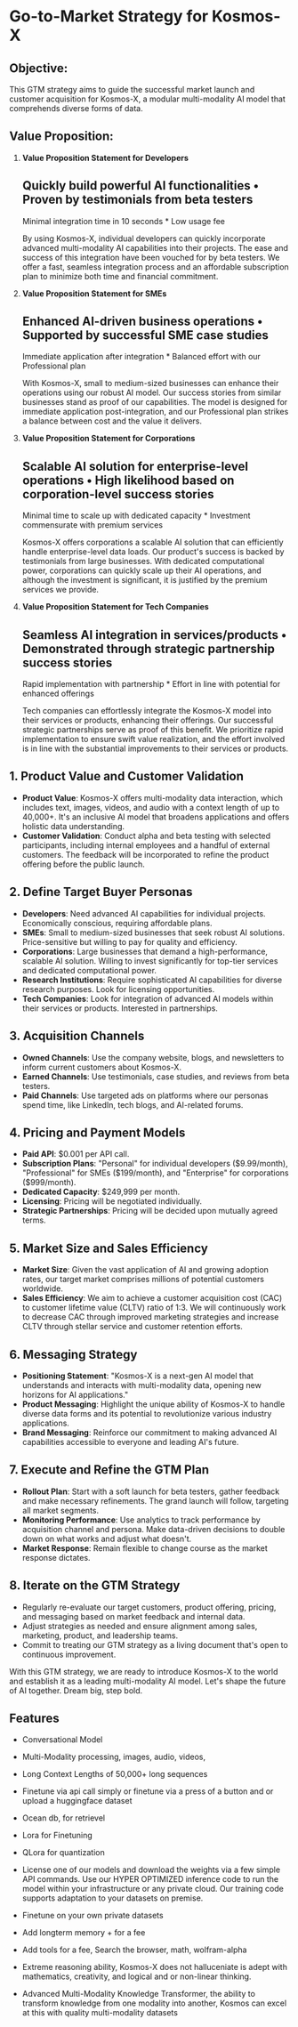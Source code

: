 # Go-to-Market Strategy for Kosmos-X

## Objective: 
This GTM strategy aims to guide the successful market launch and customer acquisition for Kosmos-X, a modular multi-modality AI model that comprehends diverse forms of data.

## Value Proposition:

1. **Value Proposition Statement for Developers**
   
   Quickly build powerful AI functionalities • Proven by testimonials from beta testers
   -----------------------------------------------------------------------------
   Minimal integration time in 10 seconds *    Low usage fee

   By using Kosmos-X, individual developers can quickly incorporate advanced multi-modality AI capabilities into their projects. The ease and success of this integration have been vouched for by beta testers. We offer a fast, seamless integration process and an affordable subscription plan to minimize both time and financial commitment.

2. **Value Proposition Statement for SMEs**

   Enhanced AI-driven business operations • Supported by successful SME case studies
   -----------------------------------------------------------------------------------
   Immediate application after integration *    Balanced effort with our Professional plan

   With Kosmos-X, small to medium-sized businesses can enhance their operations using our robust AI model. Our success stories from similar businesses stand as proof of our capabilities. The model is designed for immediate application post-integration, and our Professional plan strikes a balance between cost and the value it delivers.

3. **Value Proposition Statement for Corporations**

   Scalable AI solution for enterprise-level operations • High likelihood based on corporation-level success stories
   -----------------------------------------------------------------------------------------------------------------
   Minimal time to scale up with dedicated capacity *    Investment commensurate with premium services

   Kosmos-X offers corporations a scalable AI solution that can efficiently handle enterprise-level data loads. Our product's success is backed by testimonials from large businesses. With dedicated computational power, corporations can quickly scale up their AI operations, and although the investment is significant, it is justified by the premium services we provide.

4. **Value Proposition Statement for Tech Companies**

   Seamless AI integration in services/products • Demonstrated through strategic partnership success stories
   ---------------------------------------------------------------------------------------------------------
   Rapid implementation with partnership *    Effort in line with potential for enhanced offerings

   Tech companies can effortlessly integrate the Kosmos-X model into their services or products, enhancing their offerings. Our successful strategic partnerships serve as proof of this benefit. We prioritize rapid implementation to ensure swift value realization, and the effort involved is in line with the substantial improvements to their services or products.


## 1. Product Value and Customer Validation
   - **Product Value**: Kosmos-X offers multi-modality data interaction, which includes text, images, videos, and audio with a context length of up to 40,000+. It's an inclusive AI model that broadens applications and offers holistic data understanding.
   - **Customer Validation**: Conduct alpha and beta testing with selected participants, including internal employees and a handful of external customers. The feedback will be incorporated to refine the product offering before the public launch.

## 2. Define Target Buyer Personas
   - **Developers**: Need advanced AI capabilities for individual projects. Economically conscious, requiring affordable plans.
   - **SMEs**: Small to medium-sized businesses that seek robust AI solutions. Price-sensitive but willing to pay for quality and efficiency.
   - **Corporations**: Large businesses that demand a high-performance, scalable AI solution. Willing to invest significantly for top-tier services and dedicated computational power.
   - **Research Institutions**: Require sophisticated AI capabilities for diverse research purposes. Look for licensing opportunities.
   - **Tech Companies**: Look for integration of advanced AI models within their services or products. Interested in partnerships.

## 3. Acquisition Channels
   - **Owned Channels**: Use the company website, blogs, and newsletters to inform current customers about Kosmos-X.
   - **Earned Channels**: Use testimonials, case studies, and reviews from beta testers.
   - **Paid Channels**: Use targeted ads on platforms where our personas spend time, like LinkedIn, tech blogs, and AI-related forums.

## 4. Pricing and Payment Models
   - **Paid API**: $0.001 per API call. 
   - **Subscription Plans**: "Personal" for individual developers ($9.99/month), "Professional" for SMEs ($199/month), and "Enterprise" for corporations ($999/month).
   - **Dedicated Capacity**: $249,999 per month.
   - **Licensing**: Pricing will be negotiated individually.
   - **Strategic Partnerships**: Pricing will be decided upon mutually agreed terms.

## 5. Market Size and Sales Efficiency
   - **Market Size**: Given the vast application of AI and growing adoption rates, our target market comprises millions of potential customers worldwide.
   - **Sales Efficiency**: We aim to achieve a customer acquisition cost (CAC) to customer lifetime value (CLTV) ratio of 1:3. We will continuously work to decrease CAC through improved marketing strategies and increase CLTV through stellar service and customer retention efforts.

## 6. Messaging Strategy
   - **Positioning Statement**: "Kosmos-X is a next-gen AI model that understands and interacts with multi-modality data, opening new horizons for AI applications."
   - **Product Messaging**: Highlight the unique ability of Kosmos-X to handle diverse data forms and its potential to revolutionize various industry applications.
   - **Brand Messaging**: Reinforce our commitment to making advanced AI capabilities accessible to everyone and leading AI's future.

## 7. Execute and Refine the GTM Plan
   - **Rollout Plan**: Start with a soft launch for beta testers, gather feedback and make necessary refinements. The grand launch will follow, targeting all market segments.
   - **Monitoring Performance**: Use analytics to track performance by acquisition channel and persona. Make data-driven decisions to double down on what works and adjust what doesn't.
   - **Market Response**: Remain flexible to change course as the market response dictates.

## 8. Iterate on the GTM Strategy 
   - Regularly re-evaluate our target customers, product offering, pricing, and messaging based on market feedback and internal data.
   - Adjust strategies as needed and ensure alignment among sales, marketing, product, and leadership teams.
   - Commit to treating our GTM strategy as a living document that's open to continuous improvement.

With this GTM strategy, we are ready to introduce Kosmos-X to the world and establish it as a leading multi-modality AI model. Let's shape the future of AI together. Dream big, step bold.



## Features
* Conversational Model
* Multi-Modality processing, images, audio, videos, 
* Long Context Lengths of 50,000+ long sequences

* Finetune via api call simply or finetune via a press of a button and or upload a huggingface dataset
* Ocean db, for retrievel
* Lora for Finetuning
 
* QLora for quantization
* License one of our models and download the weights via a few simple API commands. Use our HYPER OPTIMIZED inference code to run the model within your infrastructure or any private cloud. Our training code supports adaptation to your datasets on premise.

* Finetune on your own private datasets
* Add longterm memory + for a fee
* Add tools for a fee, Search the browser, math, wolfram-alpha

* Extreme reasoning ability, Kosmos-X does not halluceniate is adept with mathematics, creativity, and logical and or non-linear thinking.
* Advanced Multi-Modality Knowledge Transformer, the ability to transform knowledge from one modality into another, Kosmos can excel at this with quality multi-modality datasets
